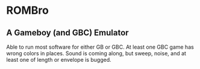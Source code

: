 # ROMBro
## A Gameboy (and GBC) Emulator

Able to run most software for either GB or GBC.
At least one GBC game has wrong colors in places.
Sound is coming along, but sweep, noise, and at least
one of length or envelope is bugged.





